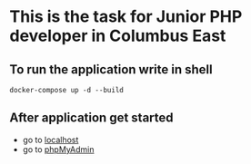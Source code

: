 # This is the task for Junior PHP developer in Columbus East

## To run the application write in shell
```shell
docker-compose up -d --build
```
## After application get started 
* go to [localhost](http://127.0.0.1:80)
* go to [phpMyAdmin](http://127.0.0.1:3306)

